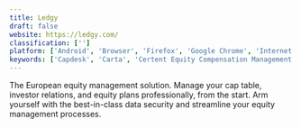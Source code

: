 ```yaml
---
title: Ledgy
draft: false 
website: https://ledgy.com/
classification: ['']
platform: ['Android', 'Browser', 'Firefox', 'Google Chrome', 'Internet Explorer', 'Web', 'iOS']
keywords: ['Capdesk', 'Carta', 'Certent Equity Compensation Management', 'CyndX Owner', 'Equify', 'Eqvista', 'Fundwave', 'Gust Equity Management', 'Host Analytics', 'NetSuite', 'OpTrack', 'Option Trax', 'Solium CapMx', 'StockVantage', 'Trailerapp.io', 'TruEquity', 'Vestd']
---
```

The European equity management solution. Manage your cap table, investor relations, and equity plans professionally, from the start. Arm yourself with the best-in-class data security and streamline your equity management processes.